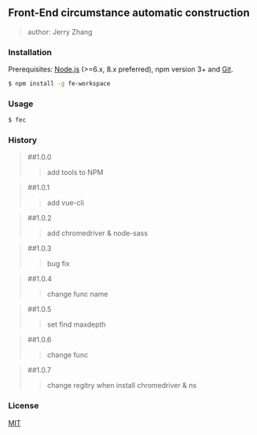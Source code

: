 ## Front-End circumstance automatic construction

> author: Jerry Zhang

### Installation

Prerequisites: [Node.js](https://nodejs.org/en/) (>=6.x, 8.x preferred), npm version 3+ and [Git](https://git-scm.com/).

``` bash
$ npm install -g fe-workspace
```

### Usage
``` bash
$ fec
```

### History
> ##1.0.0
> > add tools to NPM


> ##1.0.1
> > add vue-cli

> ##1.0.2
> > add chromedriver & node-sass

> ##1.0.3
> > bug fix

> ##1.0.4
> > change func name

> ##1.0.5
> > set find maxdepth

> ##1.0.6
> > change func 

> ##1.0.7
> > change regitry when install chromedriver & ns 

### License

[MIT](http://opensource.org/licenses/MIT)
